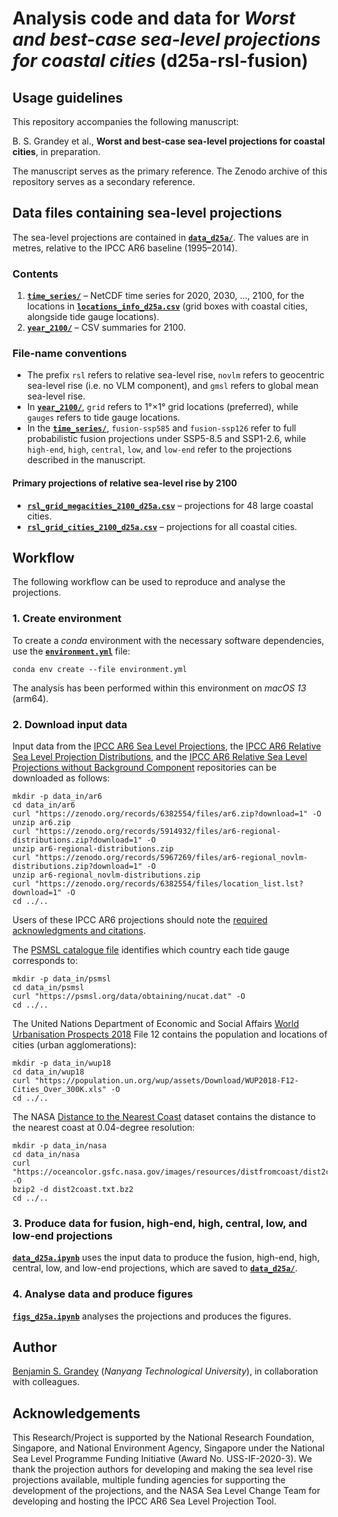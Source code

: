 # Analysis code and data for _Worst and best-case sea-level projections for coastal cities_ (d25a-rsl-fusion)

## Usage guidelines
This repository accompanies the following manuscript:

B. S. Grandey et al.,  **Worst and best-case sea-level projections for coastal cities**, in preparation.

The manuscript serves as the primary reference.
The Zenodo archive of this repository serves as a secondary reference.

## Data files containing sea-level projections
The sea-level projections are contained in [**`data_d25a/`**](data_d25a/).  The values are in metres, relative to the IPCC AR6 baseline (1995–2014).

### Contents
1. [**`time_series/`**](data_d25a/time_series/) – NetCDF time series for 2020, 2030, ..., 2100, for the locations in [**`locations_info_d25a.csv`**](data_d25a/time_series/locations_info_d25a.csv) (grid boxes with coastal cities, alongside tide gauge locations).
2. [**`year_2100/`**](data_d25a/year_2100/) – CSV summaries for 2100.

### File-name conventions
- The prefix `rsl` refers to relative sea-level rise, `novlm` refers to geocentric sea-level rise (i.e. no VLM component), and `gmsl` refers to global mean sea-level rise. 
- In [**`year_2100/`**](data_d25a/year_2100/), `grid` refers to 1°×1° grid locations (preferred), while `gauges` refers to tide gauge locations. 
- In the [**`time_series/`**](data_d25a/time_series/), `fusion-ssp585` and `fusion-ssp126` refer to full probabilistic fusion projections under SSP5-8.5 and SSP1-2.6, while `high-end`, `high`, `central`, `low`, and `low-end` refer to the projections described in the manuscript.

#### Primary projections of relative sea-level rise by 2100
- [**`rsl_grid_megacities_2100_d25a.csv`**](data_d25a/year_2100/rsl_grid_megacities_2100_d25a.csv) – projections for 48 large coastal cities.
- [**`rsl_grid_cities_2100_d25a.csv`**](data_d25a/year_2100/rsl_grid_cities_2100_d25a.csv) – projections for all coastal cities.

## Workflow
The following workflow can be used to reproduce and analyse the projections.

### 1. Create environment
To create a _conda_ environment with the necessary software dependencies, use the [**`environment.yml`**](environment.yml) file:

```
conda env create --file environment.yml
```

The analysis has been performed within this environment on _macOS 13_ (arm64).

### 2. Download input data
Input data from the [IPCC AR6 Sea Level Projections](https://doi.org/10.5281/zenodo.6382554), the [IPCC AR6 Relative Sea Level Projection Distributions](https://doi.org/10.5281/zenodo.5914932), and the [IPCC AR6 Relative Sea Level Projections without Background Component](https://doi.org/10.5281/zenodo.5967269) repositories can be downloaded as follows:

```
mkdir -p data_in/ar6
cd data_in/ar6
curl "https://zenodo.org/records/6382554/files/ar6.zip?download=1" -O
unzip ar6.zip
curl "https://zenodo.org/records/5914932/files/ar6-regional-distributions.zip?download=1" -O
unzip ar6-regional-distributions.zip
curl "https://zenodo.org/records/5967269/files/ar6-regional_novlm-distributions.zip?download=1" -O
unzip ar6-regional_novlm-distributions.zip
curl "https://zenodo.org/records/6382554/files/location_list.lst?download=1" -O
cd ../..
```

Users of these IPCC AR6 projections should note the [required acknowledgments and citations](https://doi.org/10.5281/zenodo.6382554).

The [PSMSL catalogue file](https://psmsl.org/data/obtaining/nucat.dat) identifies which country each tide gauge corresponds to:

```
mkdir -p data_in/psmsl
cd data_in/psmsl
curl "https://psmsl.org/data/obtaining/nucat.dat" -O
cd ../..
```

The United Nations Department of Economic and Social Affairs [World Urbanisation Prospects 2018](https://population.un.org/wup/downloads?tab=Urban%20Agglomerations) File 12 contains the population and locations of cities (urban agglomerations):

```
mkdir -p data_in/wup18
cd data_in/wup18
curl "https://population.un.org/wup/assets/Download/WUP2018-F12-Cities_Over_300K.xls" -O
cd ../..
```

The NASA [Distance to the Nearest Coast](https://oceancolor.gsfc.nasa.gov/resources/docs/distfromcoast/) dataset contains the distance to the nearest coast at 0.04-degree resolution:

```
mkdir -p data_in/nasa
cd data_in/nasa
curl "https://oceancolor.gsfc.nasa.gov/images/resources/distfromcoast/dist2coast.txt.bz2" -O
bzip2 -d dist2coast.txt.bz2
cd ../..
```

### 3. Produce data for fusion, high-end, high, central, low, and low-end projections
[**`data_d25a.ipynb`**](data_d25a.ipynb) uses the input data to produce the fusion, high-end, high, central, low, and low-end projections, which are saved to [**`data_d25a/`**](data_d25a/).

### 4. Analyse data and produce figures
[**`figs_d25a.ipynb`**](figs_d25a.ipynb) analyses the projections and produces the figures.

## Author
[Benjamin S. Grandey](https://grandey.github.io) (_Nanyang Technological University_), in collaboration with colleagues.

## Acknowledgements
This Research/Project is supported by the National Research Foundation, Singapore, and National Environment Agency, Singapore under the National Sea Level Programme Funding Initiative (Award No. USS-IF-2020-3).
We thank the projection authors for developing and making the sea level rise projections available, multiple funding agencies for supporting the development of the projections, and the NASA Sea Level Change Team for developing and hosting the IPCC AR6 Sea Level Projection Tool.
